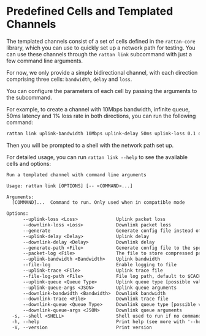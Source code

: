# Predefined Cells and Templated Channels

The templated channels consist of a set of cells defined in the `rattan-core` library, which you can use to quickly set up a network path for testing.
You can use these channels through the `rattan link` subcommand with just a few command line arguments.

For now, we only provide a simple bidirectional channel, with each direction comprising three cells: `bandwidth`, `delay` and `loss`.

You can configure the parameters of each cell by passing the arguments to the subcommand.

For example, to create a channel with 10Mbps bandwidth, infinite queue, 50ms latency and 1% loss rate in both directions, you can run the following command:

```bash
rattan link uplink-bandwidth 10Mbps uplink-delay 50ms uplink-loss 0.1 downlink-bandwidth 10Mbps downlink-delay 50ms downlink-loss 0.1
```

Then you will be prompted to a shell with the network path set up.

For detailed usage, you can run `rattan link --help` to see the available cells and options:

```txt
Run a templated channel with command line arguments

Usage: rattan link [OPTIONS] [-- <COMMAND>...]

Arguments:
  [COMMAND]...  Command to run. Only used when in compatible mode

Options:
      --uplink-loss <Loss>              Uplink packet loss
      --downlink-loss <Loss>            Downlink packet loss
      --generate                        Generate config file instead of running a instance
      --uplink-delay <Delay>            Uplink delay
      --downlink-delay <Delay>          Downlink delay
      --generate-path <File>            Generate config file to the specified path instead of stdout
      --packet-log <File>               The file to store compressed packet log (overwrite config) (default: None)
      --uplink-bandwidth <Bandwidth>    Uplink bandwidth
      --file-log                        Enable logging to file
      --uplink-trace <File>             Uplink trace file
      --file-log-path <File>            File log path, default to $CACHE_DIR/rattan/core.log
      --uplink-queue <Queue Type>       Uplink queue type [possible values: infinite, droptail, drophead, codel]
      --uplink-queue-args <JSON>        Uplink queue arguments
      --downlink-bandwidth <Bandwidth>  Downlink bandwidth
      --downlink-trace <File>           Downlink trace file
      --downlink-queue <Queue Type>     Downlink queue type [possible values: infinite, droptail, drophead, codel]
      --downlink-queue-args <JSON>      Downlink queue arguments
  -s, --shell <SHELL>                   Shell used to run if no command is specified. Only used when in compatible mode [default: default] [possible values: default, sh, bash, zsh, fish]
  -h, --help                            Print help (see more with '--help')
  -V, --version                         Print version
```
